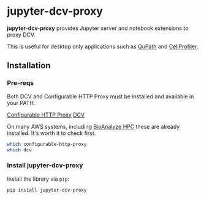 # jupyter-dcv-proxy

**jupyter-dcv-proxy** provides Jupyter server and notebook extensions to proxy DCV.

This is useful for desktop only applications such as [QuPath](https://github.com/qupath/qupath)
and [CellProfiler](https://cellprofiler.org/).

## Installation

### Pre-reqs

Both DCV and Configurable HTTP Proxy must be installed and available in your PATH.

[Configurable HTTP Proxy](https://github.com/jupyterhub/configurable-http-proxy#install)
[DCV](https://docs.aws.amazon.com/dcv/latest/userguide/getting-started.html)

On many AWS systems, including [BioAnalyze HPC](https://hpc.bioanalyze.io/readme.html) these are already installed. It's
worth it to check first.

```bash
which configurable-http-proxy
which dcv
```

### Install jupyter-dcv-proxy

Install the library via `pip`:

```
pip install jupyter-dcv-proxy
```
